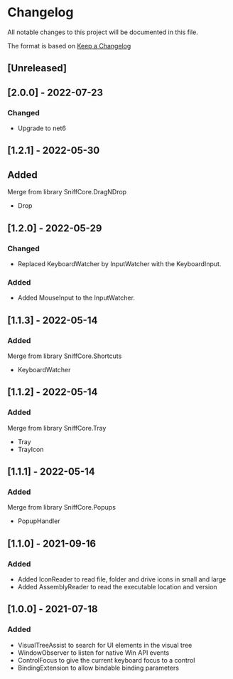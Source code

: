 # Changelog
All notable changes to this project will be documented in this file.

The format is based on [Keep a Changelog](https://keepachangelog.com/en/1.0.0/)

## [Unreleased]

## [2.0.0] - 2022-07-23
### Changed
* Upgrade to net6

## [1.2.1] - 2022-05-30
## Added
Merge from library SniffCore.DragNDrop
* Drop

## [1.2.0] - 2022-05-29
### Changed
* Replaced KeyboardWatcher by InputWatcher with the KeyboardInput.
### Added
* Added MouseInput to the InputWatcher.

## [1.1.3] - 2022-05-14
### Added
Merge from library SniffCore.Shortcuts
* KeyboardWatcher

## [1.1.2] - 2022-05-14
### Added
Merge from library SniffCore.Tray
* Tray
* TrayIcon

## [1.1.1] - 2022-05-14
### Added
Merge from library SniffCore.Popups
* PopupHandler

## [1.1.0] - 2021-09-16
### Added
* Added IconReader to read file, folder and drive icons in small and large
* Added AssemblyReader to read the executable location and version

## [1.0.0] - 2021-07-18
### Added
* VisualTreeAssist to search for UI elements in the visual tree
* WindowObserver to listen for native Win API events
* ControlFocus to give the current keyboard focus to a control
* BindingExtension to allow bindable binding parameters
